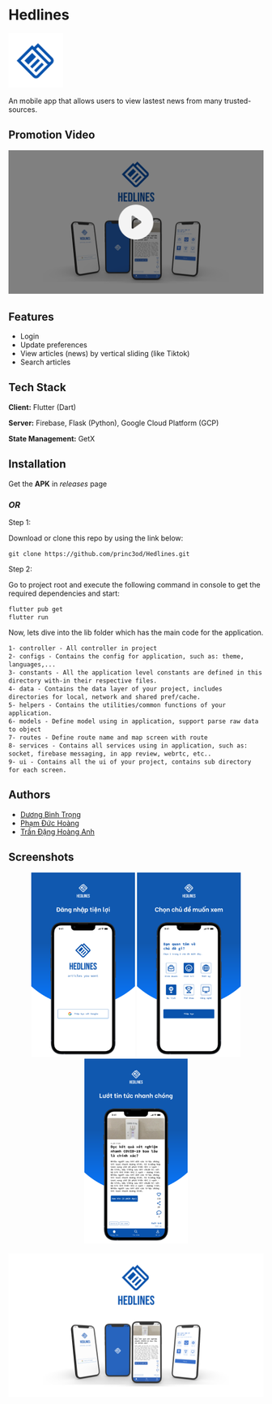 # Hedlines

<img src="./assets/images/readme/logo.png" alt="Hedlines" width = "108"/>

An mobile app that allows users to view lastest news from many trusted-sources.

## Promotion Video

[![INTRO VIDEO](./assets/images/readme/promotion5.png)](https://www.youtube.com/watch?v=pnq9gxAfEC8)


## Features

- Login
- Update preferences
- View articles (news) by vertical sliding (like Tiktok)
- Search articles

## Tech Stack

**Client:** Flutter (Dart)

**Server:** Firebase, Flask (Python), Google Cloud Platform (GCP)

**State Management:** GetX

## Installation

Get the **APK** in *releases* page

### *OR*

Step 1:

Download or clone this repo by using the link below:

```terminal
git clone https://github.com/princ3od/Hedlines.git
```

Step 2:

Go to project root and execute the following command in console to get the required dependencies and start:

```terminal
flutter pub get
flutter run
```

Now, lets dive into the lib folder which has the main code for the application.

```terminal
1- controller - All controller in project
2- configs - Contains the config for application, such as: theme, languages,...
3- constants - All the application level constants are defined in this directory with-in their respective files.
4- data - Contains the data layer of your project, includes directories for local, network and shared pref/cache.
5- helpers - Contains the utilities/common functions of your application.
6- models - Define model using in application, support parse raw data to object
7- routes - Define route name and map screen with route
8- services - Contains all services using in application, such as: socket, firebase messaging, in app review, webrtc, etc..
9- ui - Contains all the ui of your project, contains sub directory for each screen.
```

## Authors

- [Dương Bình Trọng](https://www.github.com/princ3od)
- [Phạm Đức Hoàng](https://github.com/PRID021)
- [Trần Đặng Hoàng Anh](https://github.com/TranDangHoangAnh)

## Screenshots

<p align="center">
 <img src="./assets/images/readme/promotion1.png" alt="drawing" height="364"/>
 <img src="./assets/images/readme/promotion2.png" alt="drawing" height="364"/>
 <img src="./assets/images/readme/promotion3.png" alt="drawing" height="364"/>
<br/>
<br/>
 <img src="./assets/images/readme/promotion4.png" alt="Preview"/>
</p>
